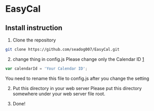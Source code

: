 EasyCal
=======

Install instruction
-------------------

1. Clone the repository
```bash
git clone https://github.com/seadog007/EasyCal.git
```
2. change thing in config.js
Please change only the Calendar ID [1]
```javascript
var calendarId = 'Your Calendar ID';
```
You need to rename this file to config.js after you change the setting

2. Put this directory in your web server
Please put this directory somewhere under your web server file root.

3. Done!

[1]: http://googleappstroubleshootinghelp.blogspot.tw/2012/09/how-to-find-calendar-id-of-google.html "Where is the Calendar ID? Check out this page."
